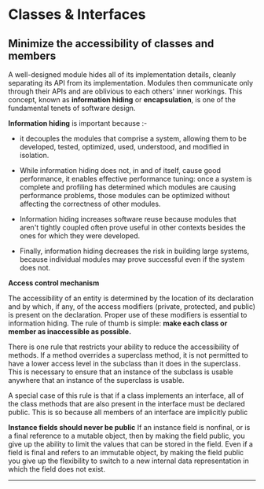 # Classes & Interfaces

## Minimize the accessibility of classes and members

A well-designed module hides all of its implementation details, cleanly separating its API from its implementation.
Modules then communicate only through their APIs and are oblivious to
each others' inner workings. This concept, known as **information hiding** or **encapsulation**,
is one of the fundamental tenets of software design.

**Information hiding** is important because :-

- it decouples the modules that comprise a system, allowing them to be developed, tested, optimized, used, understood, and modified in isolation.

- While information
hiding does not, in and of itself, cause good performance, it enables effective
performance tuning: once a system is complete and profiling has determined
which modules are causing performance problems, those modules can
be optimized without affecting the correctness of other modules.

- Information hiding
increases software reuse because modules that aren't tightly coupled often
prove useful in other contexts besides the ones for which they were developed.

- Finally, information hiding decreases the risk in building large systems, because
individual modules may prove successful even if the system does not.

**Access control mechanism**

The accessibility of an entity is determined by the location of its declaration and by
which, if any, of the access modifiers (private, protected, and public) is present
on the declaration. Proper use of these modifiers is essential to information hiding.
The rule of thumb is simple: **make each class or member as inaccessible as
possible.**

There is one rule that restricts your ability to reduce the accessibility of methods.
If a method overrides a superclass method, it is not permitted to have a lower
access level in the subclass than it does in the superclass. This is
necessary to ensure that an instance of the subclass is usable anywhere that an
instance of the superclass is usable.

A special case of this rule is that if a class implements an interface, all of the class methods that are also
present in the interface must be declared public. This is so because all members of
an interface are implicitly public

**Instance fields should never be public**
If an instance field is nonfinal,
or is a final reference to a mutable object, then by making the field public,
you give up the ability to limit the values that can be stored in the field.
Even if a field is final and refers
to an immutable object, by making the field public you give up the flexibility to
switch to a new internal data representation in which the field does not exist.

---